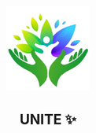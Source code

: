 <a name="readme-top"></a>

<br />
<div align="center">
  <a href="https://github.com/Puskar-Roy/create-my-api">
    <img src="./docs/Unite__Logo.png" alt="Logo" width="170" height="170">
    
  </a>

  <h1 align="center">UNITE ✨</h1> 
 